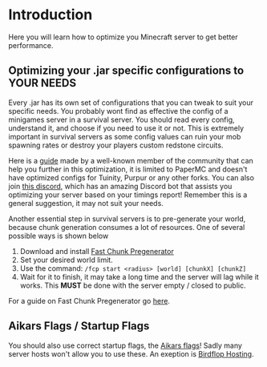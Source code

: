 # Introduction

Here you will learn how to optimize you Minecraft server to get better performance.

## Optimizing your .jar specific configurations to YOUR NEEDS

Every .jar has its own set of configurations that you can tweak to suit your specific needs. You probably wont find as effective the config of a minigames server in a survival server. You should read every config, understand it, and choose if you need to use it or not. This is extremely important in survival servers as some config values can ruin your mob spawning rates or destroy your players custom redstone circuits.

Here is a [guide](https://www.spigotmc.org/threads/guide-server-optimization⚡.283181/) made by a well-known member of the community that can help you further in this optimization, it is limited to PaperMC and doesn't have optimized configs for Tuinity, Purpur or any other forks. You can also join [this discord](https://discord.gg/yev2rN3eZH), which has an amazing Discord bot that assists you optimizing your server based on your timings report! Remember this is a general suggestion, it may not suit your needs.

Another essential step in survival servers is to pre-generate your world, because chunk generation consumes a lot of resources. One of several possible ways is shown below

1. Download and install [Fast Chunk Pregenerator](https://www.spigotmc.org/resources/fast-chunk-pregenerator.74429/)
2. Set your desired world limit.
3. Use the command: `/fcp start <radius> [world] [chunkX] [chunkZ]`
4. Wait for it to finish, it may take a long time and the server will lag while it works. This **MUST** be done with the server empty / closed to public.

For a guide on Fast Chunk Pregenerator go [here](../../../tutorials/en_us/PLUGINS/FAST_CHUNK_PREGENERATOR.md).

## Aikars Flags / Startup Flags

You should also use correct startup flags, the [Aikars flags](https://aikar.co/2018/07/02/tuning-the-jvm-g1gc-garbage-collector-flags-for-minecraft/)!
Sadly many server hosts won't allow you to use these. An exeption is [Birdflop Hosting](https://www.birdflop.com/).